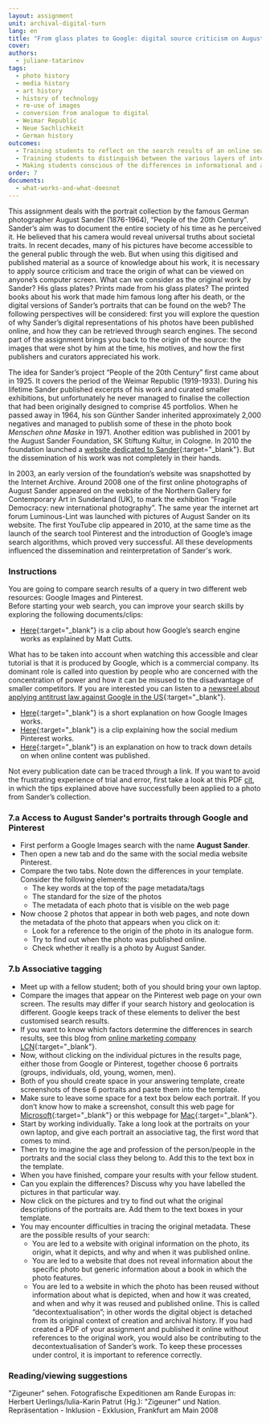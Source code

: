 ```yaml
---
layout: assignment
unit: archival-digital-turn
lang: en
title: "From glass plates to Google: digital source criticism on August Sander’s \"People of the 20th Century\""
cover:
authors:
  - juliane-tatarinov
tags:
  - photo history
  - media history
  - art history
  - history of technology
  - re-use of images
  - conversion from analogue to digital
  - Weimar Republic
  - Neue Sachlichkeit
  - German history
outcomes:
  - Training students to reflect on the search results of an online search and how this is determined by the properties of the search engine
  - Training students to distinguish between the various layers of interpretation when applying source criticism to analogue photos that have been published online
  - Making students conscious of the differences in informational and artefactual value between the analogue and digital source.
order: 7
documents:
  - what-works-and-what-doesnot
---
```


This assignment deals with the portrait collection by the famous German photographer August Sander (1876-1964), “People of the 20th Century”. Sander’s aim was to document the entire society of his time as he perceived it. He believed that his camera would reveal universal truths about societal traits. In recent decades, many of his pictures have become accessible to the general public through the web. But when using this digitised and published material as a source of knowledge about his work, it is necessary to apply source criticism and trace the origin of what can be viewed on anyone’s computer screen. What can we consider as the original work by Sander? His glass plates? Prints made from his glass plates? The printed books about his work that made him famous long after his death, or the digital versions of Sander’s portraits that can be found on the web? The following perspectives will be considered: first you will explore the question of why Sander’s digital representations of his photos have been published online, and how they can be retrieved through search engines. The second part of the assignment brings you back to the origin of the source: the images that were shot by him at the time, his motives, and how the first publishers and curators appreciated his work.  

The idea for Sander’s project “People of the 20th Century” first came about in 1925. It covers the period of the Weimar Republic (1919-1933). During his lifetime Sander published excerpts of his work and curated smaller exhibitions, but unfortunately he never managed to finalise the collection that had been originally designed to comprise 45 portfolios. When he passed away in 1964, his son Günther Sander inherited approximately 2,000 negatives and managed to publish some of these in the photo book *Menschen ohne Maske* in 1971. Another edition was published in 2001 by the August Sander Foundation, SK Stiftung Kultur, in Cologne. In 2010 the foundation launched a [website dedicated to Sander](http://augustsander.org/md20jh/){:target="_blank"}. But the dissemination of his work was not completely in their hands.  

In 2003, an early version of the foundation’s website was snapshotted by the Internet Archive. Around 2008 one of the first online photographs of August Sander appeared on the website of the Northern Gallery for Contemporary Art in Sunderland (UK), to mark the exhibition “Fragile Democracy: new international photography”. The same year the internet art forum Luminous-Lint was launched with pictures of August Sander on its website. The first YouTube clip appeared in 2010, at the same time as the launch of the search tool Pinterest and the introduction of Google’s image search algorithms, which proved very successful. All these developments influenced the dissemination and reinterpretation of Sander's work.

<!-- more -->

<!-- briefing-student -->

### Instructions
<!-- section-contents -->

You are going to compare search results of a query in two different web resources: Google Images and Pinterest.   
Before starting your web search, you can improve your search skills by exploring the following documents/clips: 
- [Here](https://youtu.be/BNHR6IQJGZs){:target="_blank"} is a clip about how Google’s search engine works as explained by Matt Cutts.

What has to be taken into account when watching this accessible and clear tutorial is that it is produced by Google, which is a commercial company. Its dominant role is called into question by people who are concerned with the concentration of power and how it can be misused to the disadvantage of smaller competitors. If you are interested you can listen to a [newsreel about applying antitrust law against Google in the US](https://www.bloomberg.com/news/videos/2018-05-22/google-s-illegal-search-gets-prime-time-tv-treatment-video){:target="_blank"}.

- [Here](https://youtu.be/oJzD4vF5dFA){:target="_blank"} is a short explanation on how Google Images works. 
- [Here](https://youtu.be/oJzD4vF5dFA){:target="_blank"} is a clip explaining how the social medium Pinterest works.  
- [Here](https://www.makeuseof.com/tag/find-date-published-post-insanely-simple-tips/){:target="_blank"} is an explanation on how to track down details on when online content was published.   

Not every publication date can be traced through a link. If you want to avoid the frustrating experience of trial and error, first take a look at this PDF [cit](what-works-and-what-doesn't), in which the tips explained above have successfully been applied to a photo from Sander’s collection.

<!-- section -->

### 7.a Access to August Sander's portraits through Google and Pinterest
<!-- section-contents -->

- First perform a Google Images search with the name **August Sander**.
- Then open a new tab and do the same with the social media website Pinterest.
- Compare the two tabs. Note down the differences in your template. Consider the following elements:
  - The key words at the top of the page metadata/tags
  - The standard for the size of the photos
  - The metadata of each photo that is visible on the web page
- Now choose 2 photos that appear in both web pages, and note down the metadata of the photo that appears when you click on it:
  - Look for a reference to the origin of the photo in its analogue form.
  - Try to find out when the photo was published online.
  - Check whether it really is a photo by August Sander.

<!-- section -->

### 7.b Associative tagging
<!-- section-contents -->

- Meet up with a fellow student; both of you should bring your own laptop.
- Compare the images that appear on the Pinterest web page on your own screen. The results may differ if your search history and geolocation is different. Google keeps track of these elements to deliver the best customised search results.  
- If you want to know which factors determine the differences in search results, see this blog from [online marketing company LCN](https://www.lcn.com/blog/get-different-results-google-vs-location-users/){:target="_blank"}.
- Now, without clicking on the individual pictures in the results page, either those from Google or Pinterest, together choose 6 portraits (groups, individuals, old, young, women, men).
- Both of you should create space in your answering template, create screenshots of these 6 portraits and paste them into the template.
- Make sure to leave some space for a text box below each portrait. If you don’t know how to make a screenshot, consult this web page for [Microsoft](https://support.microsoft.com/en-us/help/13776/windows-use-snipping-tool-to-capture-screenshots){:target="_blank"} or this webpage for [Mac](https://support.apple.com/en-us/HT201361#earlier){:target="_blank"}.
- Start by working individually. Take a long look at the portraits on your own laptop, and give each portrait an associative tag, the first word that comes to mind.
- Then try to imagine the age and profession of the person/people in the portraits and the social class they belong to. Add this to the text box in the template. 
- When you have finished, compare your results with your fellow student.
- Can you explain the differences? Discuss why you have labelled the pictures in that particular way.
- Now click on the pictures and try to find out what the original descriptions of the portraits are. Add them to the text boxes in your template.
- You may encounter difficulties in tracing the original metadata. These are the possible results of your search:  
  - You are led to a website with original information on the photo, its origin, what it depicts, and why and when it was published online.
  - You are led to a website that does not reveal information about the specific photo but generic information about a book in which the photo features.
  - You are led to a website in which the photo has been reused without information about what is depicted, when and how it was created, and when and why it was reused and published online. This is called “decontextualisation”; in other words the digital object is detached from its original context of creation and archival history. If you had created a PDF of your assignment and published it online without references to the original work, you would also be contributing to the decontextualisation of Sander’s work. To keep these processes under control, it is important to reference correctly.  

<!-- section -->

### Reading/viewing suggestions
<!-- section-contents -->

"Zigeuner" sehen. Fotografische Expeditionen am Rande Europas
in: Herbert Uerlings/Iulia-Karin Patrut (Hg.): "Zigeuner" und Nation. Repräsentation - Inklusion - Exklusion, Frankfurt am Main 2008

<!-- briefing-teacher -->

